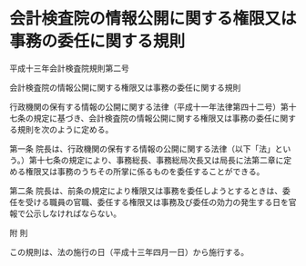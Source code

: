 # 会計検査院の情報公開に関する権限又は事務の委任に関する規則

平成十三年会計検査院規則第二号

会計検査院の情報公開に関する権限又は事務の委任に関する規則

行政機関の保有する情報の公開に関する法律（平成十一年法律第四十二号）第十七条の規定に基づき、会計検査院の情報公開に関する権限又は事務の委任に関する規則を次のように定める。

第一条 院長は、行政機関の保有する情報の公開に関する法律（以下「法」という。）第十七条の規定により、事務総長、事務総局次長又は局長に法第二章に定める権限又は事務のうちその所掌に係るものを委任することができる。

第二条 院長は、前条の規定により権限又は事務を委任しようとするときは、委任を受ける職員の官職、委任する権限又は事務及び委任の効力の発生する日を官報で公示しなければならない。

附 則

この規則は、法の施行の日（平成十三年四月一日）から施行する。
